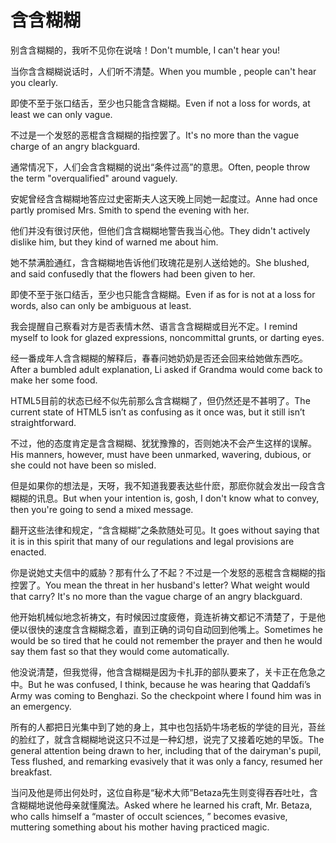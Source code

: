 # 含含糊糊

<p><span class="chinese">别含含糊糊的，我听不见你在说啥！</span><span class="english">Don't mumble, I can't hear you!</span></p>

<p><span class="chinese">当你含含糊糊说话时，人们听不清楚。</span><span class="english">When you mumble , people can't hear you clearly.</span></p>

<p><span class="chinese">即使不至于张口结舌，至少也只能含含糊糊。</span><span class="english">Even if not a loss for words, at least we can only vague.</span></p>

<p><span class="chinese">不过是一个发怒的恶棍含含糊糊的指控罢了。</span><span class="english">It's no more than the vague charge of an angry blackguard.</span></p>

<p><span class="chinese">通常情况下，人们会含含糊糊的说出“条件过高”的意思。</span><span class="english">Often, people throw the term "overqualified" around vaguely.</span></p>

<p><span class="chinese">安妮曾经含含糊糊地答应过史密斯夫人这天晚上同她一起度过。</span><span class="english">Anne had once partly promised Mrs. Smith to spend the evening with her.</span></p>

<p><span class="chinese">他们并没有很讨厌他，但他们含含糊糊地警告我当心他。</span><span class="english">They didn't actively dislike him, but they kind of warned me about him.</span></p>

<p><span class="chinese">她不禁满脸通红，含含糊糊地告诉他们玫瑰花是别人送给她的。</span><span class="english">She blushed, and said confusedly that the flowers had been given to her.</span></p>

<p><span class="chinese">即使不至于张口结舌，至少也只能含含糊糊。</span><span class="english">Even if as for is not at a loss for words, also can only be ambiguous at least.</span></p>

<p><span class="chinese">我会提醒自己察看对方是否表情木然、语言含含糊糊或目光不定。</span><span class="english">I remind myself to look for glazed expressions, noncommittal grunts, or darting eyes.</span></p>

<p><span class="chinese">经一番成年人含含糊糊的解释后，春春问她奶奶是否还会回来给她做东西吃。</span><span class="english">After a bumbled adult explanation, Li asked if Grandma would come back to make her some food.</span></p>

<p><span class="chinese">HTML5目前的状态已经不似先前那么含含糊糊了，但仍然还是不甚明了。</span><span class="english">The current state of HTML5 isn’t as confusing as it once was, but it still isn’t straightforward.</span></p>

<p><span class="chinese">不过，他的态度肯定是含含糊糊、犹犹豫豫的，否则她决不会产生这样的误解。</span><span class="english">His manners, however, must have been unmarked, wavering, dubious, or she could not have been so misled.</span></p>

<p><span class="chinese">但是如果你的想法是，天呀，我不知道我要表达些什麽，那麽你就会发出一段含含糊糊的讯息。</span><span class="english">But when your intention is, gosh, I don't know what to convey, then you're going to send a mixed message.</span></p>

<p><span class="chinese">翻开这些法律和规定，“含含糊糊”之条款随处可见。</span><span class="english">It goes without saying that it is in this spirit that many of our regulations and legal provisions are enacted.</span></p>

<p><span class="chinese">你是说她丈夫信中的威胁？那有什么了不起？不过是一个发怒的恶棍含含糊糊的指控罢了。</span><span class="english">You mean the threat in her husband's letter? What weight would that carry? It's no more than the vague charge of an angry blackguard.</span></p>

<p><span class="chinese">他开始机械似地念祈祷文，有时候因过度疲倦，竟连祈祷文都记不清楚了，于是他便以很快的速度含含糊糊念着，直到正确的词句自动回到他嘴上。</span><span class="english">Sometimes he would be so tired that he could not remember the prayer and then he would say them fast so that they would come automatically.</span></p>

<p><span class="chinese">他没说清楚，但我觉得，他含含糊糊是因为卡扎菲的部队要来了，关卡正在危急之中。</span><span class="english">But he was confused, I think, because he was hearing that Qaddafi’s Army was coming to Benghazi. So the checkpoint where I found him was in an emergency.</span></p>

<p><span class="chinese">所有的人都把日光集中到了她的身上，其中也包括奶牛场老板的学徒的目光，苔丝的脸红了，就含含糊糊地说这只不过是一种幻想，说完了又接着吃她的早饭。</span><span class="english">The general attention being drawn to her, including that of the dairyman's pupil, Tess flushed, and remarking evasively that it was only a fancy, resumed her breakfast.</span></p>

<p><span class="chinese">当问及他是师出何处时，这位自称是“秘术大师”Betaza先生则变得吞吞吐吐，含含糊糊地说他母亲就懂魔法。</span><span class="english">Asked where he learned his craft, Mr. Betaza, who calls himself a “master of occult sciences, ” becomes evasive, muttering something about his mother having practiced magic.</span></p>


